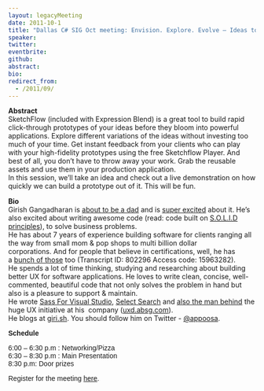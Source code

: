 ```yaml
---
layout: legacyMeeting
date: 2011-10-1
title: "Dallas C# SIG Oct meeting: Envision. Explore. Evolve – Ideas to Prototypes in minutes using SketchFlow"
speaker:
twitter:
eventbrite:
github:
abstract:
bio:
redirect_from:
  - /2011/09/
---
```


<p><strong><strong>Abstract<br />
</strong></strong>SketchFlow (included with Expression Blend) is a great tool to build rapid click-through prototypes of your ideas before they bloom into powerful applications. Explore different variations of the ideas without investing too much of your time. Get instant feedback from your clients who can play with your high-fidelity prototypes using the free Sketchflow Player. And best of all, you don&#8217;t have to throw away your work. Grab the reusable assets and use them in your production application.<br />
In this session, we&#8217;ll take an idea and check out a live demonstration on how quickly we can build a prototype out of it. This will be fun.</p>
<p><strong>Bio<br />
</strong>Girish Gangadharan is&nbsp;<a href="http://giri.sh/2011/06/19/this-fathers-day-ive-got-something-very-important-to-say/">about to be a dad</a> and is&nbsp;<a href="https://twitter.com/#!/appoosa/status/82529054254837760">super excited</a> about it. He&#8217;s also excited about writing awesome code (read: code built on&nbsp;<a href="http://en.wikipedia.org/wiki/SOLID_%28object-oriented_design%29">S.O.L.I.D principles</a>), to solve business problems.<br />
He has about 7 years of experience building software for clients ranging all the way from small mom &amp; pop shops to multi billion dollar corporations.&nbsp;And for people that believe in certifications, well, he has a&nbsp;<a href="https://mcp.microsoft.com/authenticate/validatemcp.aspx">bunch of those</a> too (Transcript ID: 802296 Access code: 15963282).<br />
He spends a lot of time thinking, studying and researching about building better UX for software applications. He loves to write clean, concise, well-commented, beautiful code that not only solves the problem in hand but also is a pleasure to support &amp; maintain.<br />
He wrote&nbsp;<a href="http://sassforvisualstudio.com/">Sass For Visual Studio</a>,&nbsp;<a href="https://addons.mozilla.org/en-US/firefox/addon/select-search/">Select Search</a> and&nbsp;<a href="http://uxd.absg.com/about/">also the man behind</a> the huge UX initiative at his &nbsp;company (<a href="http://uxd.absg.com/">uxd.absg.com</a>).<br />
He blogs at&nbsp;<a href="http://giri.sh/">giri.sh</a>. You should follow him on Twitter -&nbsp;<a href="http://twitter.com/appoosa">@appoosa</a>.</p>
<p><span style="font-family: arial, helvetica, sans-serif;"><strong><span>Schedule</span></strong></span><span style="font-family: arial, helvetica, sans-serif;"><br />
</span></p>
<p><span style="font-family: arial, helvetica, sans-serif;">6:00 &#8211; 6:30 p.m : Networking/Pizza<br />
6:30 &#8211; 8:30 p.m : Main Presentation<br />
8:30 p.m: Door prizes </span></p>
<p><span style="font-family: arial, helvetica, sans-serif;">Register for the meeting <a href="http://www.eventbrite.com/event/2224409268">here</a>.</span></p>

